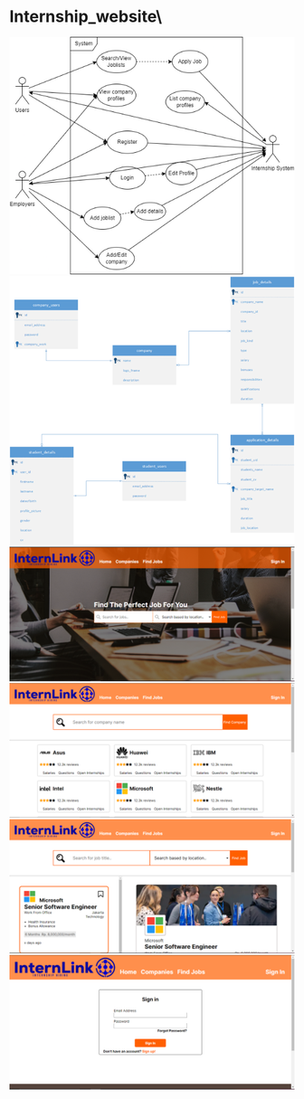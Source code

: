 # Internship_website\
![Case Diagram](./screenshots/case_diagram.png)\
![DB Design](./screenshots/database_design.png)\
![Homepage](./screenshots/index.PNG)\
![Companies](./screenshots/companies.PNG)\
![Job Searchings](./screenshots/jobsearch.PNG)\
![Sign-In](./screenshots/signin.PNG)
